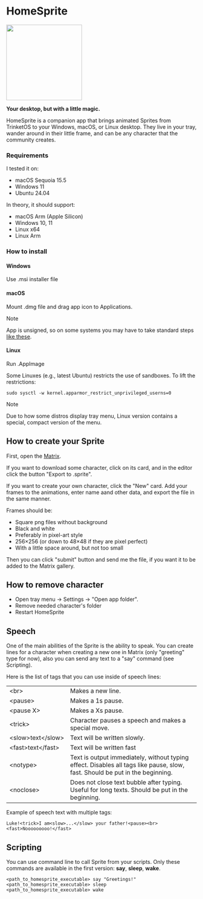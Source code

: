 # HomeSprite

<img src="https://trinketos.org/images/hs_icon.png" width="200px"/>

__Your desktop, but with a little magic.__

HomeSprite is a companion app that brings animated Sprites from TrinketOS to your Windows, macOS, or Linux desktop.
They live in your tray, wander around in their little frame, and can be any character that the community creates.

### Requirements

I tested it on:

- macOS Sequoia 15.5
- Windows 11
- Ubuntu 24.04

In theory, it should support:

- macOS Arm (Apple Silicon)
- Windows 10, 11
- Linux x64
- Linux Arm

### How to install

#### Windows

Use .msi installer file

#### macOS

Mount .dmg file and drag app icon to Applications.

> [!NOTE]
> App is unsigned, so on some systems you may have to take standard steps [like these](https://support.apple.com/guide/mac-help/open-a-mac-app-from-an-unknown-developer-mh40616/mac).

#### Linux

Run .AppImage

Some Linuxes (e.g., latest Ubuntu) restricts the use of sandboxes. To lift the restrictions:

```shell
sudo sysctl -w kernel.apparmor_restrict_unprivileged_userns=0
```

> [!NOTE]
> Due to how some distros display tray menu, Linux version contains a special, compact version of the menu.

## How to create your Sprite

First, open the [Matrix](https://trinketos.org/matrix/).

If you want to download some character, click on its card, and in the editor click the button "Export to .sprite".

If you want to create your own character, click the "New" card. Add your frames to the animations, enter name aand other data, and export the file in the same manner.

Frames should be:

- Square png files without background
- Black and white
- Preferably in pixel-art style
- 256×256 (or down to 48×48 if they are pixel perfect)
- With a little space around, but not too small

Then you can click "submit" button and send me the file, if you want it to be added to the Matrix gallery.

## How to remove character

- Open tray menu → Settings → "Open app folder".
- Remove needed character's folder
- Restart HomeSprite

## Speech

One of the main abilities of the Sprite is the ability to speak. You can create lines for a character when creating a new one in Matrix (only "greeting" type for now), also you can send any text to a "say" command (see Scripting).

Here is the list of tags that you can use inside of speech lines:

<table>
  <tr>
    <td>&ltbr&gt</td>
    <td>Makes a new line.</td>
  </tr>
  <tr>
    <td>&ltpause&gt</td>
    <td>Makes a 1s pause.</td>
  </tr>
  <tr>
    <td>&ltpause X&gt</td>
    <td>Makes a Xs pause.</td>
  </tr>
  <tr>
    <td>&lttrick&gt</td>
    <td>Character pauses a speech and makes a special move.</td>
  </tr>
  <tr>
    <td>&ltslow&gttext&lt&#47;slow&gt</td>
    <td>Text will be written slowly.</td>
  </tr>
  <tr>
    <td>&ltfast&gttext&lt&#47;fast&gt</td>
    <td>Text will be written fast</td>
  </tr>
  <tr>
    <td>&ltnotype&gt</td>
    <td>Text is output immediately, without typing effect. Disables all tags like pause, slow, fast. Should be put in the beginning.</td>
  </tr>
  <tr>
    <td>&ltnoclose&gt</td>
    <td>Does not close text bubble after typing. Useful for long texts. Should be put in the beginning.</td>
  </tr>
</table>

Example of speech text with multiple tags:

```
Luke!<trick>I am<slow>...</slow> your father!<pause><br><fast>Nooooooooo!</fast>
```

## Scripting

You can use command line to call Sprite from your scripts. Only these commands are available in the first version: __say__, __sleep__, __wake__.

```shell
<path_to_homesprite_executable> say "Greetings!"
<path_to_homesprite_executable> sleep
<path_to_homesprite_executable> wake
```

